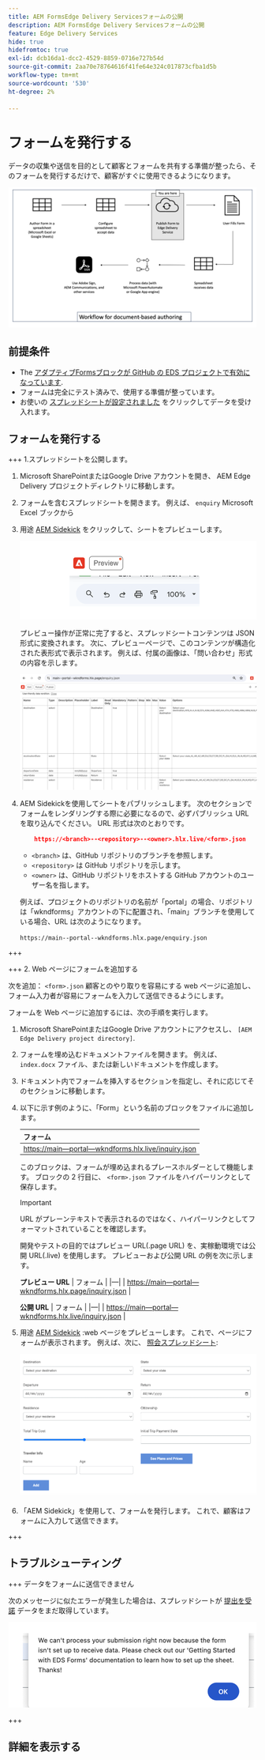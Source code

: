 ```yaml
---
title: AEM FormsEdge Delivery Servicesフォームの公開
description: AEM FormsEdge Delivery Servicesフォームの公開
feature: Edge Delivery Services
hide: true
hidefromtoc: true
exl-id: dcb16da1-dcc2-4529-8859-0716e727b54d
source-git-commit: 2aa70e78764616f41fe64e324c017873cfba1d5b
workflow-type: tm+mt
source-wordcount: '530'
ht-degree: 2%

---
```


# フォームを発行する

データの収集や送信を目的として顧客とフォームを共有する準備が整ったら、そのフォームを発行するだけで、顧客がすぐに使用できるようになります。

![ドキュメントベースのオーサリングエコシステム](/help/edge/assets/document-based-authoring-workflow-publish-form.png)

## 前提条件

* The [アダプティブFormsブロックが GitHub の EDS プロジェクトで有効になっています](/help/edge/docs/forms/create-forms.md).
* フォームは完全にテスト済みで、使用する準備が整っています。
* お使いの [スプレッドシートが設定されました](/help/edge/docs/forms/submit-forms.md) をクリックしてデータを受け入れます。

## フォームを発行する

+++ 1.スプレッドシートを公開します。

1. Microsoft SharePointまたはGoogle Drive アカウントを開き、 AEM Edge Delivery プロジェクトディレクトリに移動します。

1. フォームを含むスプレッドシートを開きます。 例えば、 `enquiry` Microsoft Excel ブックから

1. 用途 [AEM Sidekick](https://www.aem.live/developer/tutorial#preview-and-publish-your-content) をクリックして、シートをプレビューします。

   ![AEM Sidekickを使用してシートをプレビュー](/help/edge/assets/preview-form.png)

   プレビュー操作が正常に完了すると、スプレッドシートコンテンツは JSON 形式に変換されます。 次に、プレビューページで、このコンテンツが構造化された表形式で表示されます。 例えば、付属の画像は、「問い合わせ」形式の内容を示します。

   ![Forms Preview JSON 形式](/help/edge/assets/forms-preview-json-format.png)

1. AEM Sidekickを使用してシートをパブリッシュします。 次のセクションでフォームをレンダリングする際に必要になるので、必ずパブリッシュ URL を取り込んでください。 URL 形式は次のとおりです。


   ```JSON
       https://<branch>--<repository>--<owner>.hlx.live/<form>.json
   ```

   * `<branch>` は、GitHub リポジトリのブランチを参照します。
   * `<repository>` は GitHub リポジトリを示します。
   * `<owner>` は、GitHub リポジトリをホストする GitHub アカウントのユーザー名を指します。

   例えば、プロジェクトのリポジトリの名前が「portal」の場合、リポジトリは「wkndforms」アカウントの下に配置され、「main」ブランチを使用している場合、URL は次のようになります。

   `https://main--portal--wkndforms.hlx.page/enquiry.json`

+++

+++ 2. Web ページにフォームを追加する

次を追加： `<form>.json` 顧客とのやり取りを容易にする web ページに追加し、フォーム入力者が容易にフォームを入力して送信できるようにします。


フォームを Web ページに追加するには、次の手順を実行します。

1. Microsoft SharePointまたはGoogle Drive アカウントにアクセスし、 `[AEM Edge Delivery project directory]`.

1. フォームを埋め込むドキュメントファイルを開きます。 例えば、 `index.docx` ファイル、または新しいドキュメントを作成します。

1. ドキュメント内でフォームを挿入するセクションを指定し、それに応じてそのセクションに移動します。

1. 以下に示す例のように、「Form」という名前のブロックをファイルに追加します。

   | フォーム |
   |---|
   | [https://main—portal—wkndforms.hlx.live/inquiry.json](https://main--portal--wkndforms.hlx.live/enquiry.json) |

   このブロックは、フォームが埋め込まれるプレースホルダーとして機能します。 ブロックの 2 行目に、 `<form>.json` ファイルをハイパーリンクとして保存します。

   >[!IMPORTANT]
   >
   >
   > URL がプレーンテキストで表示されるのではなく、ハイパーリンクとしてフォーマットされていることを確認します。

   開発やテストの目的ではプレビュー URL(.page URL) を、実稼動環境では公開 URL(.live) を使用します。 プレビューおよび公開 URL の例を次に示します。

   **プレビュー URL**
| フォーム | |—| | [https://main—portal—wkndforms.hlx.page/inquiry.json](https://main--portal--wkndforms.hlx.page/enquiry.json)  |


   **公開 URL**
| フォーム | |—| | [https://main—portal—wkndforms.hlx.live/inquiry.json](https://main--portal--wkndforms.hlx.live/enquiry.json)  |

1. 用途 [AEM Sidekick](https://www.aem.live/developer/tutorial#preview-and-publish-your-content) :web ページをプレビューします。 これで、ページにフォームが表示されます。 例えば、次に、 [照会スプレッドシート](https://docs.google.com/spreadsheets/d/196lukD028RDK_evBelkOonPxC7w0l_IiJ-Yx3DvMfNk/edit#gid=0):


   [![EDS フォームのサンプル](/help/edge/assets/eds-form.png)](https://main--portal--wkndforms.hlx.live/)

1. 「AEM Sidekick」を使用して、フォームを発行します。 これで、顧客はフォームに入力して送信できます。

+++

## トラブルシューティング

+++ データをフォームに送信できません

次のメッセージに似たエラーが発生した場合は、スプレッドシートが [提出を受諾](/help/edge/docs/forms/submit-forms.md) データをまだ取得しています。

![フォーム送信エラー](/help/edge/assets/form-error.png)

+++




## 詳細を表示する

